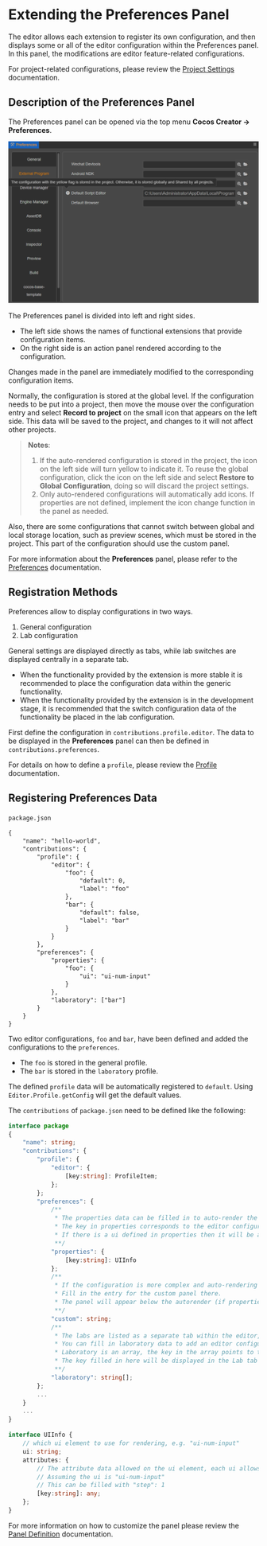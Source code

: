# Extending the Preferences Panel

The editor allows each extension to register its own configuration, and then displays some or all of the editor configuration within the Preferences panel. In this panel, the modifications are editor feature-related configurations.

For project-related configurations, please review the [Project Settings](./contributions-project.md) documentation.

## Description of the Preferences Panel

The Preferences panel can be opened via the top menu **Cocos Creator -> Preferences**.

![preferences](./image/preferences-tool.png)

The Preferences panel is divided into left and right sides.

- The left side shows the names of functional extensions that provide configuration items.
- On the right side is an action panel rendered according to the configuration.

Changes made in the panel are immediately modified to the corresponding configuration items.

Normally, the configuration is stored at the global level. If the configuration needs to be put into a project, then move the mouse over the configuration entry and select **Record to project** on the small icon that appears on the left side. This data will be saved to the project, and changes to it will not affect other projects.

> **Notes**:
> 1. If the auto-rendered configuration is stored in the project, the icon on the left side will turn yellow to indicate it. To reuse the global configuration, click the icon on the left side and select **Restore to Global Configuration**, doing so will discard the project settings.
> 2. Only auto-rendered configurations will automatically add icons. If properties are not defined, implement the icon change function in the panel as needed.

Also, there are some configurations that cannot switch between global and local storage location, such as preview scenes, which must be stored in the project. This part of the configuration should use the custom panel.

For more information about the **Preferences** panel, please refer to the [Preferences](../../editor/preferences/index.md) documentation.

## Registration Methods

Preferences allow to display configurations in two ways.

1. General configuration
2. Lab configuration

General settings are displayed directly as tabs, while lab switches are displayed centrally in a separate tab.

- When the functionality provided by the extension is more stable it is recommended to place the configuration data within the generic functionality.
- When the functionality provided by the extension is in the development stage, it is recommended that the switch configuration data of the functionality be placed in the lab configuration.

First define the configuration in `contributions.profile.editor`. The data to be displayed in the **Preferences** panel can then be defined in `contributions.preferences`.

For details on how to define a `profile`, please review the [Profile](./profile.md) documentation.

## Registering Preferences Data

`package.json`

```JSON5
{
    "name": "hello-world",
    "contributions": {
        "profile": {
            "editor": {
                "foo": {
                    "default": 0,
                    "label": "foo"
                },
                "bar": {
                    "default": false,
                    "label": "bar"
                }
            }
        },
        "preferences": {
            "properties": {
                "foo": {
                    "ui": "ui-num-input"
                }
            },
            "laboratory": ["bar"]
        }    
    }
}
```

Two editor configurations, `foo` and `bar`, have been defined and added the configurations to the `preferences`.
- The `foo` is stored in the general profile.
- The `bar` is stored in the `laboratory` profile.

The defined `profile` data will be automatically registered to `default`. Using `Editor.Profile.getConfig` will get the default values.

The `contributions` of `package.json` need to be defined like the following:

```typescript
interface package
{
    "name": string;
    "contributions": {
        "profile": {
            "editor": {
                [key:string]: ProfileItem;
            };
        };
        "preferences": {
            /**
             * The properties data can be filled in to auto-render the configuration.
             * The key in properties corresponds to the editor configuration key, and the value corresponds to the information needed for auto-rendering.
             * If there is a ui defined in properties then it will be automatically rendered under the tab of the functional extension name.
             **/
            "properties": {
                [key:string]: UIInfo
            };
            /**
             * If the configuration is more complex and auto-rendering can't meet the demand, you can fill in custom data.
             * Fill in the entry for the custom panel there.
             * The panel will appear below the autorender (if properties are defined).
             **/ 
            "custom": string;
            /**
             * The labs are listed as a separate tab within the editor, mainly to provide a switch display for some experimental functions.
             * You can fill in laboratory data to add an editor configuration of type Boolean to the lab switches.
             * Laboratory is an array, the key in the array points to the key in the editor configuration, the corresponding data must be of Boolean type.
             * The key filled in here will be displayed in the Lab tab of Preferences.
             **/
            "laboratory": string[];
        };
        ...
    }
    ...
}
```

```typescript
interface UIInfo {
    // which ui element to use for rendering, e.g. "ui-num-input"
    ui: string;
    attributes: {
        // The attribute data allowed on the ui element, each ui allows different parameters, see the ui-kit chapter for details
        // Assuming the ui is "ui-num-input"
        // This can be filled with "step": 1
        [key:string]: any;
    };
}
```

For more information on how to customize the panel please review the [Panel Definition](./panel.md) documentation.
